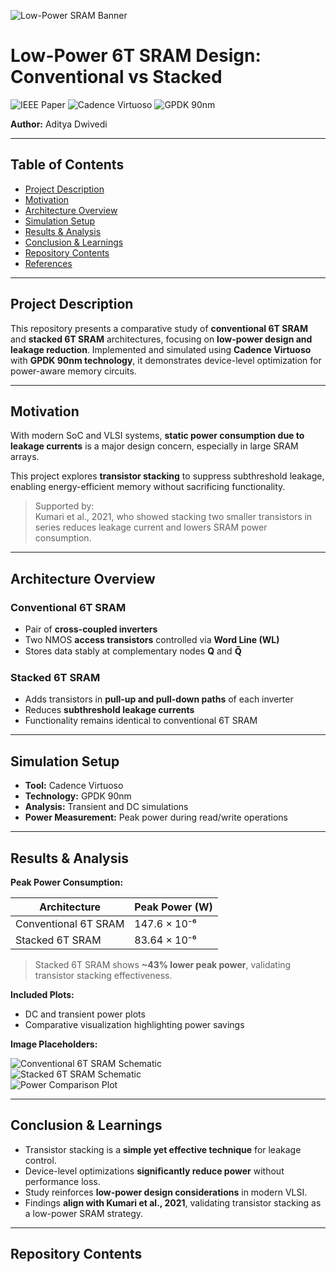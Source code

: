![Low-Power SRAM Banner](images/sram_banner.png)

# Low-Power 6T SRAM Design: Conventional vs Stacked

![IEEE Paper](https://img.shields.io/badge/IEEE-Paper-blue)
![Cadence Virtuoso](https://img.shields.io/badge/Tool-Cadence%20Virtuoso-orange)
![GPDK 90nm](https://img.shields.io/badge/Tech-GPDK%2090nm-green)

**Author:** Aditya Dwivedi  

---

## Table of Contents

- [Project Description](#project-description)  
- [Motivation](#motivation)  
- [Architecture Overview](#architecture-overview)  
- [Simulation Setup](#simulation-setup)  
- [Results & Analysis](#results--analysis)  
- [Conclusion & Learnings](#conclusion--learnings)  
- [Repository Contents](#repository-contents)  
- [References](#references)  

---

## Project Description

This repository presents a comparative study of **conventional 6T SRAM** and **stacked 6T SRAM** architectures, focusing on **low-power design and leakage reduction**. Implemented and simulated using **Cadence Virtuoso** with **GPDK 90nm technology**, it demonstrates device-level optimization for power-aware memory circuits.  

---

## Motivation

With modern SoC and VLSI systems, **static power consumption due to leakage currents** is a major design concern, especially in large SRAM arrays.  

This project explores **transistor stacking** to suppress subthreshold leakage, enabling energy-efficient memory without sacrificing functionality.  

> Supported by:  
> Kumari et al., 2021, who showed stacking two smaller transistors in series reduces leakage current and lowers SRAM power consumption.  

---

## Architecture Overview

### Conventional 6T SRAM

- Pair of **cross-coupled inverters**  
- Two NMOS **access transistors** controlled via **Word Line (WL)**  
- Stores data stably at complementary nodes **Q** and **Q̅**  

### Stacked 6T SRAM

- Adds transistors in **pull-up and pull-down paths** of each inverter  
- Reduces **subthreshold leakage currents**  
- Functionality remains identical to conventional 6T SRAM  

---

## Simulation Setup

- **Tool:** Cadence Virtuoso  
- **Technology:** GPDK 90nm  
- **Analysis:** Transient and DC simulations  
- **Power Measurement:** Peak power during read/write operations  

---

## Results & Analysis

**Peak Power Consumption:**  

| Architecture          | Peak Power (W) |
|----------------------|----------------|
| Conventional 6T SRAM | 147.6 × 10⁻⁶  |
| Stacked 6T SRAM      | 83.64 × 10⁻⁶  |

> Stacked 6T SRAM shows **~43% lower peak power**, validating transistor stacking effectiveness.

**Included Plots:**  
- DC and transient power plots  
- Comparative visualization highlighting power savings  

**Image Placeholders:**  

![Conventional 6T SRAM Schematic](images/conventional_sram_schematic.png)  
![Stacked 6T SRAM Schematic](images/stacked_sram_schematic.png)  
![Power Comparison Plot](images/power_plot.png)  

---

## Conclusion & Learnings

- Transistor stacking is a **simple yet effective technique** for leakage control.  
- Device-level optimizations **significantly reduce power** without performance loss.  
- Study reinforces **low-power design considerations** in modern VLSI.  
- Findings **align with Kumari et al., 2021**, validating transistor stacking as a low-power SRAM strategy.  

---

## Repository Contents


